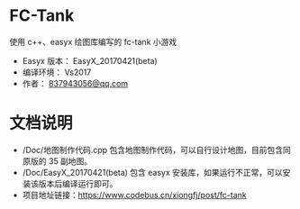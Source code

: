 # FC-Tank

使用 c++、easyx 绘图库编写的 fc-tank 小游戏
* Easyx 版本：	EasyX_20170421(beta)
* 编译环境：		Vs2017
* 作者：			837943056@qq.com

# 文档说明
* /Doc/地图制作代码.cpp 包含地图制作代码，可以自行设计地图，目前包含同原版的 35 副地图。
* /Doc/EasyX_20170421(beta) 包含 easyx 安装库，如果运行不正常，可以安装该版本后编译运行即可。
* 项目地址链接：https://www.codebus.cn/xiongfj/post/fc-tank
